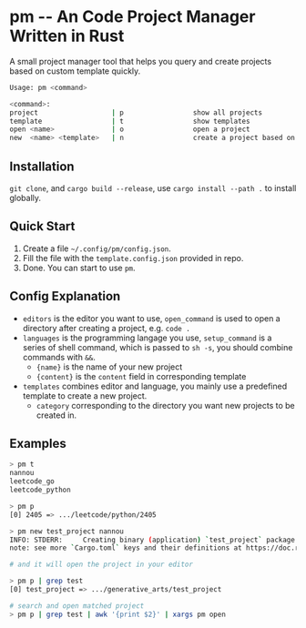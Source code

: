 # pm -- An Code Project Manager Written in Rust

A small project manager tool that helps you query and create projects based on custom template quickly.

```sh
Usage: pm <command>

<command>:
project                  | p                 show all projects
template                 | t                 show templates
open <name>              | o                 open a project
new  <name> <template>   | n                 create a project based on a template
```

## Installation

`git clone`, and `cargo build --release`, use `cargo install --path .` to install globally.

## Quick Start

1. Create a file `~/.config/pm/config.json`.
2. Fill the file with the `template.config.json` provided in repo.
3. Done. You can start to use `pm`.

## Config Explanation

- `editors` is the editor you want to use, `open_command` is used to open a directory after creating a project, e.g. `code .`
- `languages` is the programming langage you use, `setup_command` is a series of shell command, which is passed to `sh -s`, you should combine commands with `&&`.
  - `{name}` is the name of your new project
  - `{content}` is the `content` field in corresponding template
- `templates` combines editor and language, you mainly use a predefined template to create a new project.
  - `category` corresponding to the directory you want new projects to be created in.

## Examples

```sh
> pm t
nannou
leetcode_go
leetcode_python

> pm p
[0] 2405 => .../leetcode/python/2405

> pm new test_project nannou
INFO: STDERR:     Creating binary (application) `test_project` package
note: see more `Cargo.toml` keys and their definitions at https://doc.rust-lang.org/cargo/reference/manifest.html

# and it will open the project in your editor

> pm p | grep test
[0] test_project => .../generative_arts/test_project

# search and open matched project
> pm p | grep test | awk '{print $2}' | xargs pm open
```
